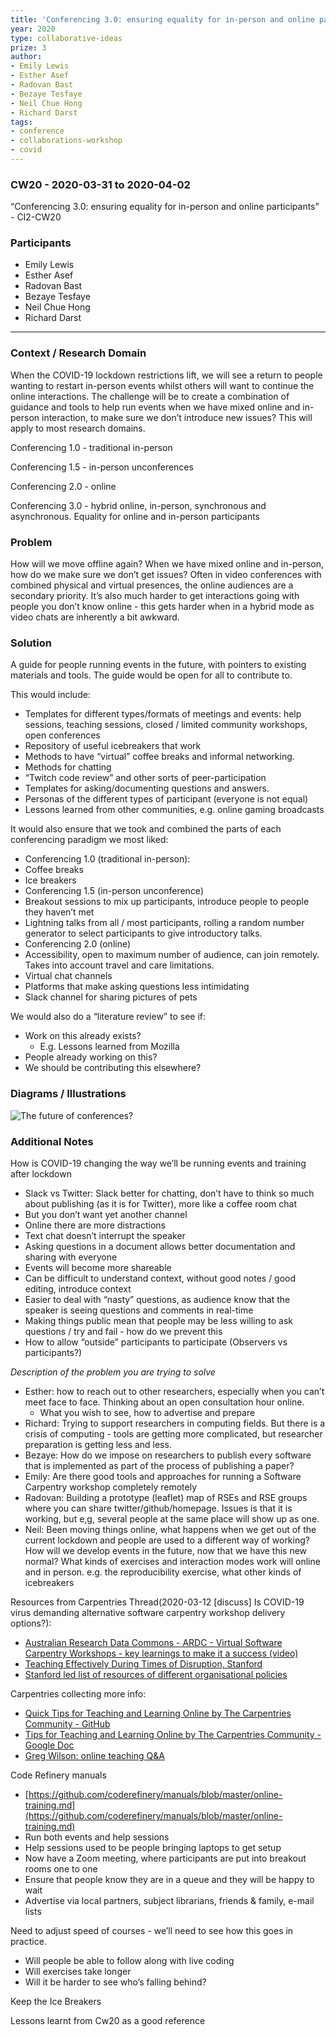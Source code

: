 ```yaml
---
title: 'Conferencing 3.0: ensuring equality for in-person and online participants'
year: 2020
type: collaborative-ideas
prize: 3
author:
- Emily Lewis
- Esther Asef
- Radovan Bast
- Bezaye Tesfaye
- Neil Chue Hong
- Richard Darst
tags:
- conference
- collaborations-workshop
- covid
---
```

### CW20 - 2020-03-31 to 2020-04-02

“Conferencing 3.0: ensuring equality for in-person and online participants”  - CI2-CW20


### **Participants**

* Emily Lewis
* Esther Asef
* Radovan Bast
* Bezaye Tesfaye
* Neil Chue Hong
* Richard Darst

---


### **Context / Research Domain**


When the COVID-19 lockdown restrictions lift, we will see a return to people wanting to restart in-person events whilst others will want to continue the online interactions. The challenge will be to create a combination of guidance and tools to help run events when we have mixed online and in-person interaction, to make sure we don’t introduce new issues? This will apply to most research domains.

Conferencing 1.0 - traditional in-person

Conferencing 1.5 - in-person unconferences

Conferencing 2.0 - online 

Conferencing 3.0 - hybrid online, in-person, synchronous and asynchronous. Equality for online and in-person participants


### **Problem**

How will we move offline again? When we have mixed online and in-person, how do we make sure we don’t get issues? Often in video conferences with combined physical and virtual presences, the online audiences are a secondary priority. It’s also much harder to get interactions going with people you don’t know online - this gets harder when in a hybrid mode as video chats are inherently a bit awkward.


### Solut**ion**

A guide for people running events in the future, with pointers to existing materials and tools. The guide would be open for all to contribute to.

This would include:

*   Templates for different types/formats of meetings and events: help sessions, teaching sessions, closed / limited community workshops, open conferences 
*   Repository of useful icebreakers that work 
*   Methods to have “virtual” coffee breaks and informal networking. 
*   Methods for chatting
*   “Twitch code review” and other sorts of peer-participation
*   Templates for asking/documenting questions and answers.
*   Personas of the different types of participant (everyone is not equal)
*   Lessons learned from other communities, e.g. online gaming broadcasts

It would also ensure that we took and combined the parts of each conferencing paradigm we most liked:

*   Conferencing 1.0 (traditional in-person):
*   Coffee breaks
*   Ice breakers
*   Conferencing 1.5 (in-person unconference)
*   Breakout sessions to mix up participants, introduce people to people they haven’t met
*   Lightning talks from all / most participants, rolling a random number generator to select participants to give introductory talks. 
*   Conferencing 2.0 (online)
*   Accessibility, open to maximum number of audience, can join remotely. Takes into account travel and care limitations. 
*   Virtual chat channels
*   Platforms that make asking questions less intimidating
*   Slack channel for sharing pictures of pets 

We would also do a “literature review” to see if:

*   Work on this already exists? 
    *   E.g. Lessons learned from Mozilla 
*   People already working on this? 
*   We should be contributing this elsewhere?

### **Diagrams / Illustrations**


![The future of conferences?](../images/cw20-conf.jpg)

### Additional Notes

How is COVID-19 changing the way we’ll be running events and training after lockdown 

*   Slack vs Twitter: Slack better for chatting, don’t have to think so much about publishing (as it is for Twitter), more like a coffee room chat
*   But you don’t want yet another channel
*   Online there are more distractions
*   Text chat doesn’t interrupt the speaker
*   Asking questions in a document allows better documentation and sharing with everyone
*   Events will become more shareable
*   Can be difficult to understand context, without good notes / good editing, introduce context
*   Easier to deal with “nasty” questions, as audience know that the speaker is seeing questions and comments in real-time
*   Making things public mean that people may be less willing to ask questions / try and fail - how do we prevent this
*   How to allow “outside” participants to participate (Observers vs participants?)

_Description of the problem you are trying to solve_

*   Esther: how to reach out to other researchers, especially when you can’t meet face to face. Thinking about an open consultation hour online.
    *   What you wish to see, how to advertise and prepare
*   Richard: Trying to support researchers in computing fields. But there is a crisis of computing - tools are getting more complicated, but researcher preparation is getting less and less.
*   Bezaye: How do we impose on researchers to publish every software that is implemented as part of the process of publishing a paper?
*   Emily: Are there good tools and approaches for running a Software Carpentry workshop completely remotely
*   Radovan: Building a prototype (leaflet) map of RSEs and RSE groups where you can share twitter/github/homepage. Issues is that it is working, but e,g, several people at the same place will show up as one.
*   Neil: Been moving things online, what happens when we get out of the current lockdown and people are used to a different way of working?  How will we develop events in the future, now that we have this new normal?  What kinds of exercises and interaction modes work will online and in person.  e.g. the reproducibility exercise, what other kinds of icebreakers

Resources from Carpentries Thread(2020-03-12 [discuss] Is COVID-19 virus demanding alternative software carpentry workshop delivery options?):



*   [Australian Research Data Commons - ARDC - Virtual Software Carpentry Workshops - key learnings to make it a success (video)](https://www.youtube.com/watch?v=MzsJyOkxqv8)
*   [Teaching Effectively During Times of Disruption, Stanford](https://github.com/softwaresaved/cw20/issues/bit.ly/stanfordteachingdisruption)
*   [Stanford led list of resources of different organisational policies](https://docs.google.com/spreadsheets/d/1VT9oiNYPyiEsGHBoDKlwLlWAsWP58sGV7A3oIuEUG3k/htmlview?sle=true#)

Carpentries collecting more info:

*   [Quick Tips for Teaching and Learning Online by The Carpentries Community - GitHub](https://github.com/carpentries/conversations/issues/24)
*   [Tips for Teaching and Learning Online by The Carpentries Community - Google Doc](https://docs.google.com/document/d/1MdmrNn5g2oa2AA6EGYZhyDx-O_YOoH_HqNGsmP6LKIo/edit#heading=h.bns84753wwhw)
*   [Greg Wilson: online teaching Q&A](https://education.rstudio.com/blog/2020/03/online-teaching-qa/) 

Code Refinery manuals

*   [https://github.com/coderefinery/manuals/blob/master/online-training.md](https://github.com/coderefinery/manuals/blob/master/online-training.md)
*   Run both events and help sessions
*   Help sessions used to be people bringing laptops to get setup
*   Now have a Zoom meeting, where participants are put into breakout rooms one to one
*   Ensure that people know they are in a queue and they will be happy to wait
*   Advertise via local partners, subject librarians, friends & family, e-mail lists

Need to adjust speed of courses - we’ll need to see how this goes in practice.

*   Will people be able to follow along with live coding
*   Will exercises take longer
*   Will it be harder to see who’s falling behind?

Keep the Ice Breakers

Lessons learnt from Cw20 as a good reference

